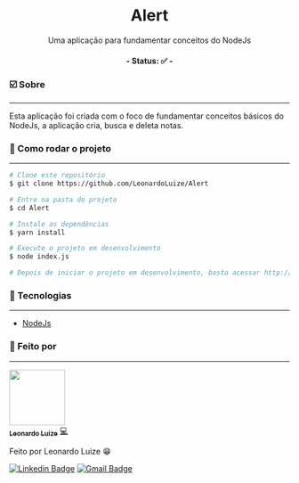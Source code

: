 <h1 align="center">
    Alert
</h1>
<p align="center">Uma aplicação para fundamentar conceitos do NodeJs</p>

<h4 align="center"> 
	- Status: ✅ -
</h4>

### ☑️ Sobre
---

<p>
  Esta aplicação foi criada com o foco de fundamentar conceitos 
  básicos do NodeJs, a aplicação cria, busca e deleta notas.
</p>

### 🔌 Como rodar o projeto
---

```bash
# Clone este repositório
$ git clone https://github.com/LeonardoLuize/Alert

# Entre na pasta do projeto
$ cd Alert

# Instale as dependências
$ yarn install

# Execute o projeto em desenvolvimento
$ node index.js

# Depois de iniciar o projeto em desenvolvimento, basta acessar http://localhost:3000/
```

### 🔋 Tecnologias
---

- [NodeJs](https://nodejs.org/en//)

### 🎲 Feito por
---

<a href="https://github.com/LeonardoLuize">
 <img src="https://avatars.githubusercontent.com/u/74014082?v=4" width="100px;"/>
 <br />
 <sub><b>Leonardo Luize</b></sub></a> <a href="https://github.com/LeonardoLuize" >💻</a>


Feito por Leonardo Luize 😁

[![Linkedin Badge](https://img.shields.io/badge/-Leonardo-blue?style=rounded&logo=Linkedin&logoColor=white&link=https://www.linkedin.com/in/leonardoluize/)](https://www.linkedin.com/in/leonardoluize/) 
[![Gmail Badge](https://img.shields.io/badge/-leonardo.luize2@gmail.com-c14438?style=rounded&logo=Gmail&logoColor=white&link=mailto:leonardo.luize2@gmail.com)](mailto:leonardo.luize2@gmail.com)

